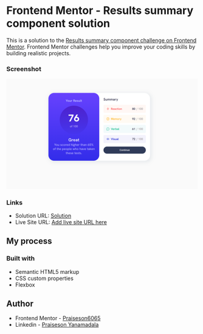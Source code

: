 # Frontend Mentor - Results summary component solution

This is a solution to the [Results summary component challenge on Frontend Mentor](https://www.frontendmentor.io/challenges/results-summary-component-CE_K6s0maV). Frontend Mentor challenges help you improve your coding skills by building realistic projects. 


### Screenshot

![](./design/Desktop.png)



### Links

- Solution URL: [Solution](https://github.com/Praiseson6065/frontendmentor_1/blob/master/README-template.md)
- Live Site URL: [Add live site URL here](https://your-live-site-url.com)

## My process

### Built with

- Semantic HTML5 markup
- CSS custom properties
- Flexbox


## Author


- Frontend Mentor - [Praiseson6065](https://www.frontendmentor.io/profile/Praiseson6065)
- Linkedin - [Praiseson Yanamadala](https://www.linkedin.com/in/praiseson-yanamadala-606613220/)




